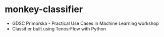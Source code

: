 # monkey-classifier
* GDSC Primorska - Practical Use Cases in Machine Learning workshop
* Classifier built using TenosrFlow with Python
